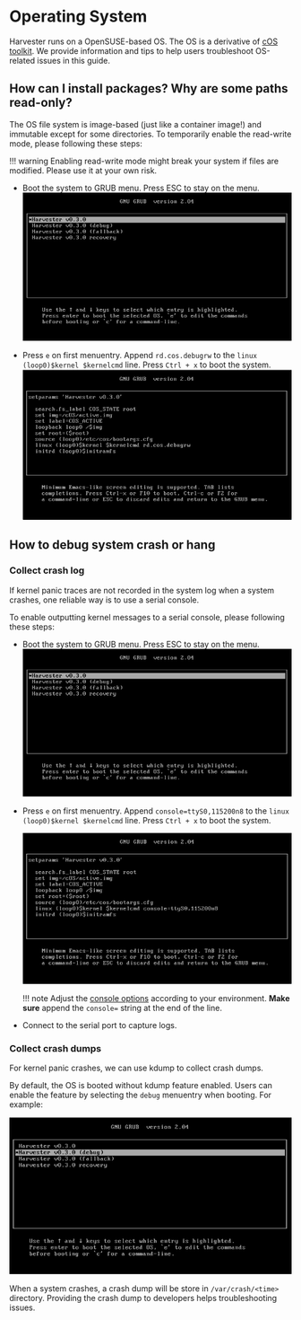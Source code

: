 # Operating System

Harvester runs on a OpenSUSE-based OS. The OS is a derivative of [cOS toolkit](https://github.com/rancher-sandbox/cOS-toolkit).
We provide information and tips to help users troubleshoot OS-related issues in this guide.

## How can I install packages? Why are some paths read-only?

The OS file system is image-based (just like a container image!) and immutable except for some directories. To temporarily enable the read-write mode, please following these steps:

!!! warning
    Enabling read-write mode might break your system if files are modified. Please use it at your own risk.

- Boot the system to GRUB menu. Press ESC to stay on the menu.
    ![](./assets/os-stop-on-first-menuentry.png)

- Press `e` on first menuentry. Append `rd.cos.debugrw` to the `linux (loop0)$kernel $kernelcmd` line. Press `Ctrl + x` to boot the system.
    ![](./assets/os-edit-first-menuentry-add-debugrw.png)


## How to debug system crash or hang

### Collect crash log

If kernel panic traces are not recorded in the system log when a system crashes, one reliable way is to use a serial console.

To enable outputting kernel messages to a serial console, please following these steps:

- Boot the system to GRUB menu. Press ESC to stay on the menu.
    ![](./assets/os-stop-on-first-menuentry.png)
- Press `e` on first menuentry. Append `console=ttyS0,115200n8` to the `linux (loop0)$kernel $kernelcmd` line. Press `Ctrl + x` to boot the system.

    ![](./assets/os-edit-first-menuentry-add-console.png)

    !!! note
        Adjust the [console options](https://www.kernel.org/doc/html/latest/admin-guide/serial-console.html) according to your environment. **Make sure** append the `console=` string at the end of the line.
- Connect to the serial port to capture logs.

### Collect crash dumps
For kernel panic crashes, we can use kdump to collect crash dumps.

By default, the OS is booted without kdump feature enabled. Users can enable the feature by selecting the `debug` menuentry when booting. For example:

![](./assets/os-enable-kdump.png)

When a system crashes, a crash dump will be store in `/var/crash/<time>` directory. Providing the crash dump to developers helps troubleshooting issues.
